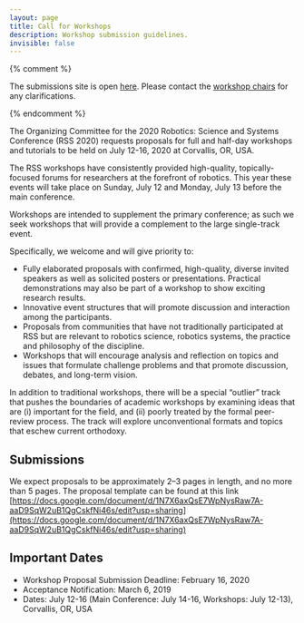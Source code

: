 ```yaml
---
layout: page
title: Call for Workshops
description: Workshop submission guidelines.
invisible: false
---
```

{% comment %}
<p class="message">
The submissions site is open <a href="https://easychair.org/conferences/?conf=rssw17">here</a>.
Please contact the <a href="{{site.baseurl}}/committees/organizers/">workshop chairs</a> for any clarifications.
</p>
{% endcomment %}

The Organizing Committee for the 2020 Robotics: Science and Systems Conference (RSS 2020) requests proposals for full and half-day workshops and tutorials to be held on July 12-16, 2020 at Corvallis, OR, USA.

The RSS workshops have consistently provided high-quality, topically-focused forums for researchers at the forefront of robotics. This year these events will take place on Sunday, July 12 and Monday, July 13 before the main conference.

Workshops are intended to supplement the primary conference; as such we seek workshops that will provide a complement to the large single-track event.

Specifically, we welcome and will give priority to:

*   Fully elaborated proposals with confirmed, high-quality, diverse invited speakers as well as solicited posters or presentations. Practical demonstrations may also be part of a workshop to show exciting research results.
*   Innovative event structures that will promote discussion and interaction among the participants.
*   Proposals from communities that have not traditionally participated at RSS but are relevant to robotics science, robotics systems, the practice and philosophy of the discipline.
*   Workshops that will encourage analysis and reflection on topics and issues that formulate challenge problems and that promote discussion, debates, and long-term vision.

In addition to traditional workshops, there will be a special “outlier” track that pushes the boundaries of academic workshops by examining ideas that are (i) important for the field, and (ii) poorly treated by the formal peer-review process. The track will explore unconventional formats and topics that eschew current orthodoxy.

## Submissions

We expect proposals to be approximately 2–3 pages in length, and no more than 5 pages.
The proposal template can be found at this link [https://docs.google.com/document/d/1N7X6axQsE7WpNysRaw7A-aaD9SqW2uB1QgCskfNi46s/edit?usp=sharing](https://docs.google.com/document/d/1N7X6axQsE7WpNysRaw7A-aaD9SqW2uB1QgCskfNi46s/edit?usp=sharing)

## Important Dates

*  Workshop Proposal Submission Deadline: February 16, 2020
*  Acceptance Notification: March 6, 2019
*  Dates: July 12-16 (Main Conference: July 14-16, Workshops: July 12-13), Corvallis, OR, USA
